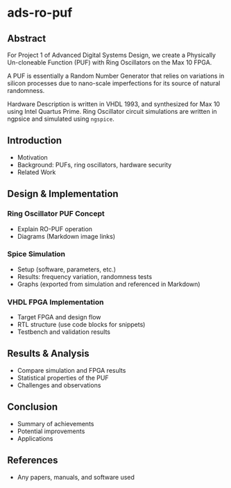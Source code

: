 # ads-ro-puf

## Abstract
For Project 1 of Advanced Digital Systems Design, we create a Physically Un-cloneable Function (PUF) with Ring Oscillators on the Max 10 FPGA.

A PUF is essentially a Random Number Generator that relies on variations in silicon processes due to nano-scale imperfections for its source of natural randomness.

Hardware Description is written in VHDL 1993, and synthesized for Max 10 using Intel Quartus Prime.
Ring Oscillator circuit simulations are written in ngpsice and simulated using `ngspice`. 

## Introduction
- Motivation
- Background: PUFs, ring oscillators, hardware security
- Related Work

## Design & Implementation
### Ring Oscillator PUF Concept
- Explain RO-PUF operation
- Diagrams (Markdown image links)

### Spice Simulation
- Setup (software, parameters, etc.)
- Results: frequency variation, randomness tests
- Graphs (exported from simulation and referenced in Markdown)

### VHDL FPGA Implementation
- Target FPGA and design flow
- RTL structure (use code blocks for snippets)
- Testbench and validation results

## Results & Analysis
- Compare simulation and FPGA results
- Statistical properties of the PUF
- Challenges and observations

## Conclusion
- Summary of achievements
- Potential improvements
- Applications

## References
- Any papers, manuals, and software used
